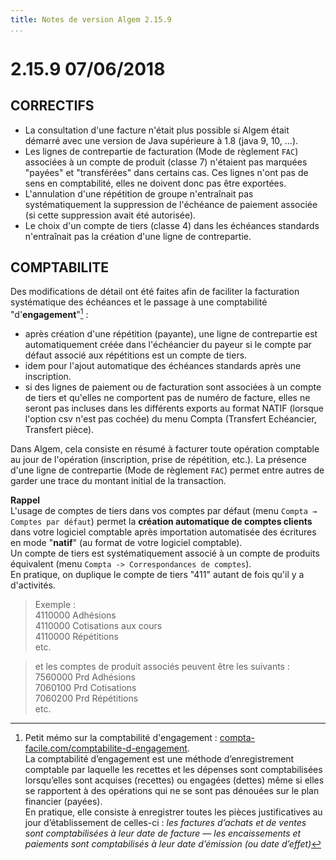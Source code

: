 ```yaml
---
title: Notes de version Algem 2.15.9
...
```

# 2.15.9 07/06/2018

## CORRECTIFS
* La consultation d'une facture n'était plus possible si Algem était démarré avec une version de Java supérieure à 1.8 (java 9, 10, ...).
* Les lignes de contrepartie de facturation (Mode de règlement `FAC`) associées à un compte de produit (classe 7) n'étaient pas marquées "payées" et "transférées" dans certains cas. Ces lignes n'ont pas de sens en comptabilité, elles ne doivent donc pas être exportées.
* L'annulation d'une répétition de groupe n'entraînait pas systématiquement la suppression de l'échéance de paiement associée (si cette suppression avait été autorisée).
* Le choix d'un compte de tiers (classe 4) dans les échéances standards n'entraînait pas la création d'une ligne de contrepartie.

## COMPTABILITE
Des modifications de détail ont été faites afin de faciliter la facturation systématique des échéances et le passage à une comptabilité "d'**engagement**"[^1] :

* après création d'une répétition (payante), une ligne de contrepartie est automatiquement créée dans l'échéancier du payeur si le compte par défaut associé aux répétitions est un compte de tiers.
* idem pour l'ajout automatique des échéances standards après une inscription.
* si des lignes de paiement ou de facturation sont associées à un compte de tiers et qu'elles ne comportent pas de numéro de facture, elles ne seront pas incluses dans les différents exports au format NATIF (lorsque l'option csv n'est pas cochée) du menu Compta (Transfert Echéancier, Transfert pièce).
 
[^1]: Petit mémo sur la comptabilité d'engagement : 
[compta-facile.com/comptabilite-d-engagement](https://www.compta-facile.com/comptabilite-d-engagement/).\
La comptabilité d’engagement est une méthode d’enregistrement comptable par laquelle les recettes et les dépenses sont comptabilisées lorsqu’elles sont acquises (recettes) ou engagées (dettes) même si elles se rapportent à des opérations qui ne se sont pas dénouées sur le plan financier (payées).\
En pratique, elle consiste à enregistrer toutes les pièces justificatives au jour d’établissement de celles-ci :
_les factures d’achats et de ventes sont comptabilisées à leur date de facture_ &mdash; 
_les encaissements et paiements sont comptabilisés à leur date d’émission (ou date d’effet)_

Dans Algem, cela consiste en résumé à facturer toute opération comptable au jour de l'opération (inscription, prise de répétition, etc.). La présence d'une ligne de contrepartie (Mode de règlement `FAC`) permet entre autres de garder une trace du montant initial de la transaction.
 
**Rappel**\
L'usage de comptes de tiers dans vos comptes par défaut (menu `Compta → Comptes par défaut`) permet la **création automatique de comptes clients** dans votre logiciel comptable après importation automatisée des écritures en mode "**natif**" (au format de votre logiciel comptable).\
Un compte de tiers est systématiquement associé à un compte de produits équivalent (menu `Compta -> Correspondances de comptes`).\
En pratique, on duplique le compte de tiers "411" autant de fois qu'il y a d'activités.

> Exemple :\
 4110000 Adhésions\
 4110000 Cotisations aux cours\
 4110000 Répétitions\
 etc.
 
> et les comptes de produit associés peuvent être les suivants :\
 7560000 Prd Adhésions\
 7060100 Prd Cotisations\
 7060200 Prd Répétitions\
 etc.
